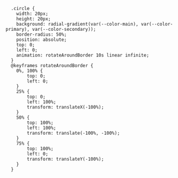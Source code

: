       .circle {
        width: 20px;
        height: 20px;
        background: radial-gradient(var(--color-main), var(--color-primary), var(--color-secondary));
        border-radius: 50%;
        position: absolute;
        top: 0;
        left: 0;
        animation: rotateAroundBorder 10s linear infinite;
      }
      @keyframes rotateAroundBorder {
        0%, 100% {
            top: 0;
            left: 0;
        }
        25% {
            top: 0;
            left: 100%;
            transform: translateX(-100%);
        }
        50% {
            top: 100%;
            left: 100%;
            transform: translate(-100%, -100%);
        }
        75% {
            top: 100%;
            left: 0;
            transform: translateY(-100%);
        }
      }
